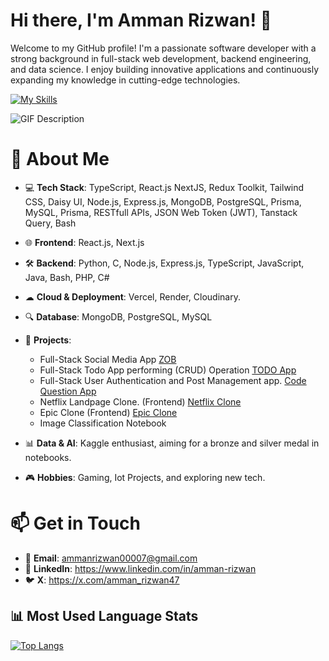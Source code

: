 # Hi there, I'm Amman Rizwan! 👋

Welcome to my GitHub profile! I'm a passionate software developer with a strong background in full-stack web development, backend engineering, and data science. I enjoy building innovative applications and continuously expanding my knowledge in cutting-edge technologies.

[![My Skills](https://skillicons.dev/icons?i=js,ts,html,css,nodejs,py,express,tailwind,prisma,postgres,postman,mysql,vite,mongodb,nextjs)](https://skillicons.dev)

![GIF Description](https://gifdb.com/images/high/azure-lane-cute-anime-typing-fast-bctubdjt5d0eikl8.webp)




# 🚀 About Me

- 💻 **Tech Stack**: TypeScript, React.js NextJS, Redux Toolkit, Tailwind CSS, Daisy UI, Node.js, Express.js, MongoDB, PostgreSQL, Prisma, MySQL, Prisma, RESTfull APIs, JSON Web Token (JWT), Tanstack Query, Bash
- 🌐 **Frontend**: React.js, Next.js
- 🛠 **Backend**: Python, C, Node.js, Express.js, TypeScript, JavaScript, Java, Bash, PHP, C#
- ☁ **Cloud & Deployment**: Vercel, Render, Cloudinary.
- 🔍 **Database**: MongoDB, PostgreSQL, MySQL

- 🤖 **Projects**:
  - Full-Stack Social Media App [ZOB](https://zen-organized-blog.vercel.app)
  - Full-Stack Todo App performing (CRUD) Operation [TODO App](https://todo-app-two-delta-77.vercel.app/)  
  - Full-Stack User Authentication and Post Management app. [Code Question App](https://question-client-gamma.vercel.app/)
  - Netflix Landpage Clone. (Frontend) [Netflix Clone](https://stream-app-nu.vercel.app/)  
  - Epic Clone (Frontend)  [Epic Clone](https://epic-clone-zeta.vercel.app/)
  - Image Classification Notebook
    
- 📊 **Data & AI**: Kaggle enthusiast, aiming for a bronze and silver medal in notebooks.
- 🎮 **Hobbies**: Gaming, Iot Projects, and exploring new tech.

# 📫 Get in Touch

- 📧 **Email**: ammanrizwan00007@gmail.com
- 💼 **LinkedIn**: https://www.linkedin.com/in/amman-rizwan
- 🐦 **X**: https://x.com/amman_rizwan47

## 📊 Most Used Language Stats 

[![Top Langs](https://github-readme-stats.vercel.app/api/top-langs/?username=AmmanRizwan&layout=donut-vertical)](https://github.com/AmmanRizwan)


